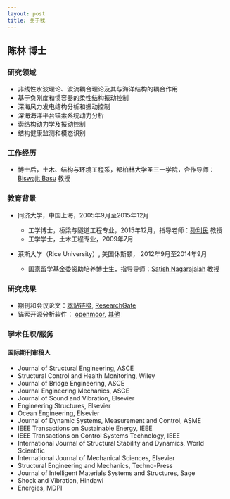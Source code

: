 ```yaml
---
layout: post
title: 关于我
---
```


## 陈林 博士


### 研究领域

-	非线性水波理论、波流耦合理论及其与海洋结构的耦合作用
- 基于负刚度和惯容器的柔性结构振动控制
-	深海风力发电结构分析和振动控制
-	深海海洋平台锚索系统动力分析
-	索结构动力学及振动控制
-	结构健康监测和模态识别

### 工作经历
- 博士后，土木、结构与环境工程系，都柏林大学圣三一学院，合作导师：[Biswajit Basu](http://people.tcd.ie/Profile?Username=basub) 教授

### 教育背景

- 同济大学，中国上海，2005年9月至2015年12月
  *	工学博士，桥梁与隧道工程专业，2015年12月，指导老师：[孙利民](https://shmc.tongji.edu.cn/) 教授
  *	工学学士，土木工程专业，2009年7月

- 莱斯大学（Rice University）, 美国休斯顿， 2012年9月至2014年9月
  *	国家留学基金委资助培养博士生，指导导师：[Satish Nagarajaiah](http://satishnagarajaiah.rice.edu/) 教授

### 研究成果

- 期刊和会议论文：[本站链接](http://chenllab.com/publications/), [ResearchGate](https://www.researchgate.net/profile/Lin_Chen96)
- 锚索开源分析软件： [openmoor](http://openmoor.org/), [其他](https://github.com/chen-lin)

### 学术任职/服务
#### 国际期刊审稿人
-	Journal of Structural Engineering, ASCE
-	Structural Control and Health Monitoring, Wiley
-	Journal of Bridge Engineering, ASCE
-	Journal Engineering Mechanics, ASCE
-	Journal of Sound and Vibration, Elsevier
-	Engineering Structures, Elsevier
- Ocean Engineering, Elsevier
-	Journal of Dynamic Systems, Measurement and Control, ASME
-	IEEE Transactions on Sustainable Energy, IEEE
-	IEEE Transactions on Control Systems Technology, IEEE
-	International Journal of Structural Stability and Dynamics, World Scientific
- International Journal of Mechanical Sciences, Elsevier
- Structural Engineering and Mechanics, Techno-Press
- Journal of Intelligent Materials Systems and Structures, Sage
- Shock and Vibration, Hindawi
- Energies, MDPI

